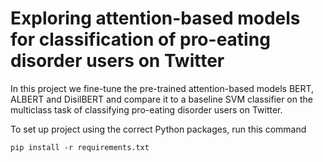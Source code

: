 # Exploring attention-based models for classification of pro-eating disorder users on Twitter

In this project we fine-tune the pre-trained attention-based models BERT, ALBERT and DisilBERT and compare it to a baseline SVM classifier on the multiclass task of classifying pro-eating disorder users on Twitter.

To set up project using the correct Python packages, run this command

```
pip install -r requirements.txt
```
